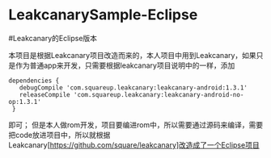 # LeakcanarySample-Eclipse
#Leakcanary的Eclipse版本

本项目是根据Leakcanary项目改造而来的，本人项目中用到Leakcanary，如果只是作为普通app来开发，只需要根据leakcanary项目说明中的一样，添加
```
dependencies {
   debugCompile 'com.squareup.leakcanary:leakcanary-android:1.3.1'
   releaseCompile 'com.squareup.leakcanary:leakcanary-android-no-op:1.3.1'
 }
```
即可；
但是本人做rom开发，项目要编进rom中，所以需要通过源码来编译，需要把code放进项目中，所以就根据Leakcanary[https://github.com/square/leakcanary]改造成了一个Eclipse项目

